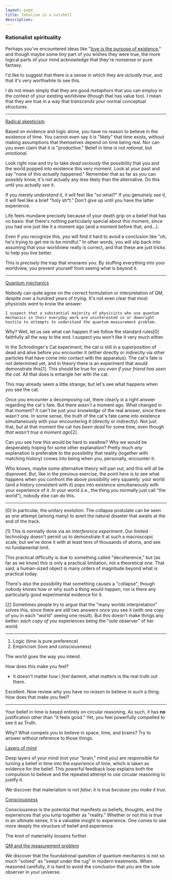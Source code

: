 ```yaml
---
layout: page
title: Idealism in a nutshell
description:
---
```


### Rationalist spirituality

Perhaps you've encountered ideas like
"[love is the purpose of existence](http://www.galactanet.com/oneoff/theegg_mod.html),"
and though maybe some tiny part of you wishes they were true, the more
logical parts of your mind acknowledge that they're nonsense or pure
fantasy.

I'd like to suggest that there is a sense in which they are *actually
true*, and that it's very worthwhile to see this.

I do not mean simply that they are good *metaphors* that you can employ
in the context of your existing worldview (though that has value too).
I mean that they are true in a way that *transcends* your normal
conceptual structures.

---

[Radical skepticism](radical-skepticism.html)

Based on evidence and logic alone, you have no reason to believe in
the existence of time. You cannot even say it is "likely" that
time exists, without making assumptions that themselves depend on time
being real. Nor can you even claim that it is "productive." Belief
in time is not *rational*, but *emotional*.

Look right now and try to take *dead seriously* the possibility
that you and the world popped into existence this very moment. Look at
your past and say "none of this *actually* happened." Remember that as
far as you can possibly know, it's not actually any less likely than the
alternative. Do this until you actually *see* it.

If you merely *understand* it, it will feel like "so what?" If you
genuinely *see* it, it will feel like a brief "holy sh*t."
Don't give up until you have the latter experience.

<!-- TODO use this -->
Life feels mundane precisely because of your death grip on a belief
that has no basis: that there's nothing particularly special about
this moment, since you had one just like it a moment ago (and a moment
before that, and...).

Even if you recognize this, you will find it hard to avoid a conclusion
like "oh, he's trying to get me to be mindful." In other words, you
will slip back into assuming that your worldview really is correct, and
that these are just tricks to help you live better.

This is *precisely* the trap that ensnares you. By stuffing everything
into your worldview, you prevent yourself from seeing what is beyond it.

---


[Quantum mechanics](quantum-short.html)

Nobody can quite agree on the correct formulation or interpretation of
QM, despite over a hundred years of trying. It's not even clear that
most physicists *want* to know the answer:

```
I suspect that a substantial majority of physicists who use quantum
mechanics in their everyday work are uninterested in or downright
hostile to attempts to understand the quantum measurement problem.
```

Why? Well, let us see
what can happen if we follow the standard rules[0] faithfully all the
way to the end. I suspect you won't like it very much either.

In the Schrodinger's Cat experiment, the cat is still in a
superposition of dead and alive before you encounter it (either directly
or indirectly via other particles that have come into contact with the
apparatus). The cat's fate is not determined yet, and in theory
there is an experiment that would demonstrate this[1]. This should be
true for you *even if your friend has seen the cat*. All that does is
entangle her with the cat.

This may already seem a little strange, but let's see what happens when
*you* see the cat.

Once you encounter a decomposing cat, there clearly *is* a right
answer regarding the cat's fate. But there *wasn't* a moment ago. What
changed in that moment? It can't be just your
*knowledge* of the real answer, since there wasn't one. In some
sense, the *truth* of the cat's fate came into existence simultaneously
with your encountering it (directly or indirectly). Not just that, but
at that moment the cat *has been dead* for some time, even though *that
wasn't true a moment ago*[2].

Can you see how this would be hard to swallow? Why we would be
desperately hoping for some other explanation? Pretty much *any*
explanation is preferable to the possibility that reality (together with
matching history) comes into being when you, personally, encounter it.

Who knows, maybe some alternative theory will pan out, and this will
all be disproved. But, like in the
previous exercise, the point here is to see what happens when you
confront the above possibility very squarely: your world (and a history
consistent with it) pops into existence simultaneously with your
experience of it. In your world (i.e., the thing you normally just call
"the world"), nobody else can do this.


---

[0] In particular, the unitary evolution. The collapse postulate can
be seen as one attempt (among many) to avert the natural disaster that
awaits at the end of the track.

[1] This is normally done via an *interference experiment.* Our limited
technology doesn't permit us to demonstrate it at such a macroscopic
scale, but we've done it with at least tens of thousands of atoms, and
see no fundamental limit.

This practical difficulty is due to something called "decoherence," but
(as far as we know) this is only a practical limitation, not a
theoretical one. That said, a human-sized object is many orders of
magnitude beyond what is practical today.

There's also the possibility that something causes a "collapse", though
nobody knows how or why such a thing would happen,
nor is there any particularly good experimental evidence for it.

[2] Sometimes people try to argue that the "many worlds interpretation"
solves this, since there are *still* two answers once you see it (with
one copy of you in each "world" seeing one result). But this doesn't
make things any better: *each copy of you* experiences being the "sole
observer" of her world.

---


1. Logic (time is pure preference)
2. Empiricism (love and consciousness)

The world goes the way you intend.

How does this make you feel?

* It doesn't matter how I *feel* dammit, what matters is the real truth
out there.

Excellent. Now review why you have *no reason* to believe in such a
thing. How does that make you feel?

---


Your belief in time is based entirely on circular reasoning. As such,
it has **no** justification other than "it feels good." Yet, you feel
powerfully compelled to see it as Truth.

Why? What compels you to believe in space, time, and brains? Try to
answer without reference to those things.

[Layers of mind](layers-of-mind.html)

Deep layers of your mind (not your "brain," mind you) are responsible
for turning a belief in time into the *experience* of time, which is
taken as evidence for the belief. This powerful feedback loop explains
both the compulsion to believe and the repeated attempt to use circular
reasoning to justify it.

We discover that materialism is not *false*; it is true *because you
make it true*.

[Consciousness](consciousness.html)

Consciousness is the potential that manifests as beliefs, thoughts, and
the experiences that you lump together as "reality." Whether or not this
is true in an ultimate sense, it is a valuable insight to experience.
One comes to see more deeply the structure of belief and experience.

The knot of materiality loosens further.

[QM and the measurement problem](quantum.html)

We discover that the foundational question of quantum mechanics is
not so much "solved" as "swept under the rug" in modern treatments.
When reasoned carefully, it is hard to avoid the conclusion that *you*
are the sole observer in your universe.
